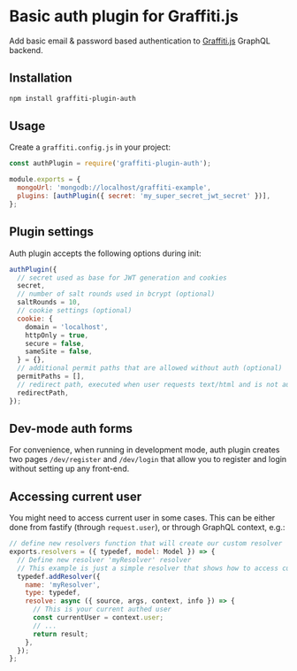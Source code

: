 # Basic auth plugin for Graffiti.js

Add basic email & password based authentication to [Graffiti.js](https://github.com/yamalight/graffiti/) GraphQL backend.

## Installation

```sh
npm install graffiti-plugin-auth
```

## Usage

Create a `graffiti.config.js` in your project:

```js
const authPlugin = require('graffiti-plugin-auth');

module.exports = {
  mongoUrl: 'mongodb://localhost/graffiti-example',
  plugins: [authPlugin({ secret: 'my_super_secret_jwt_secret' })],
};
```

## Plugin settings

Auth plugin accepts the following options during init:

```js
authPlugin({
  // secret used as base for JWT generation and cookies
  secret,
  // number of salt rounds used in bcrypt (optional)
  saltRounds = 10,
  // cookie settings (optional)
  cookie: {
    domain = 'localhost',
    httpOnly = true,
    secure = false,
    sameSite = false,
  } = {},
  // additional permit paths that are allowed without auth (optional)
  permitPaths = [],
  // redirect path, executed when user requests text/html and is not authed (optional)
  redirectPath,
});
```

## Dev-mode auth forms

For convenience, when running in development mode, auth plugin creates two pages `/dev/register` and `/dev/login` that allow you to register and login without setting up any front-end.

## Accessing current user

You might need to access current user in some cases.
This can be either done from fastify (through `request.user`), or through GraphQL context, e.g.:

```js
// define new resolvers function that will create our custom resolver
exports.resolvers = ({ typedef, model: Model }) => {
  // Define new resolver 'myResolver' resolver
  // This example is just a simple resolver that shows how to access current user
  typedef.addResolver({
    name: 'myResolver',
    type: typedef,
    resolve: async ({ source, args, context, info }) => {
      // This is your current authed user
      const currentUser = context.user;
      // ...
      return result;
    },
  });
};
```
